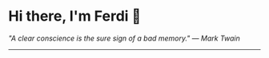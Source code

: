 <h1>Hi there, I'm Ferdi 👋</h1>

<p><em>
  "A clear conscience is the sure sign of a bad memory." — Mark Twain
</em></p>

---
